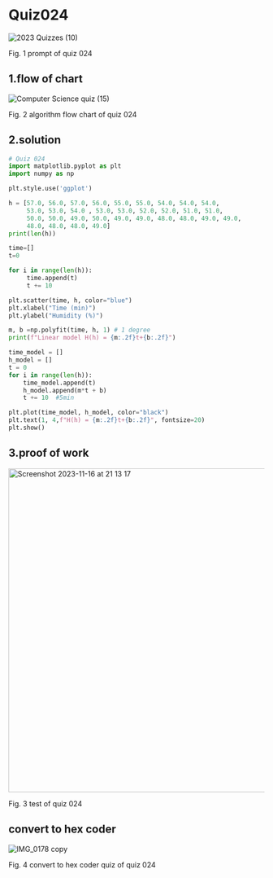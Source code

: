 # Quiz024
![2023  Quizzes (10)](https://github.com/Happa1/unit1-2024/assets/142579414/61504ae9-ad2b-4a38-b624-97621da3f50e)

Fig. 1 prompt of quiz 024

## 1.flow of chart
![Computer Science quiz (15)](https://github.com/Happa1/unit1-2024/assets/142579414/a5f03e16-e34f-431d-abd5-2f9a3090b7ef)

Fig. 2 algorithm flow chart of quiz 024

## 2.solution
```.py
# Quiz 024
import matplotlib.pyplot as plt
import numpy as np

plt.style.use('ggplot')

h = [57.0, 56.0, 57.0, 56.0, 55.0, 55.0, 54.0, 54.0, 54.0,
     53.0, 53.0, 54.0 , 53.0, 53.0, 52.0, 52.0, 51.0, 51.0,
     50.0, 50.0, 49.0, 50.0, 49.0, 49.0, 48.0, 48.0, 49.0, 49.0,
     48.0, 48.0, 48.0, 49.0]
print(len(h))

time=[]
t=0

for i in range(len(h)):
     time.append(t)
     t += 10

plt.scatter(time, h, color="blue")
plt.xlabel("Time (min)")
plt.ylabel("Humidity (%)")

m, b =np.polyfit(time, h, 1) # 1 degree
print(f"Linear model H(h) = {m:.2f}t+{b:.2f}")

time_model = []
h_model = []
t = 0
for i in range(len(h)):
    time_model.append(t)
    h_model.append(m*t + b)
    t += 10  #5min

plt.plot(time_model, h_model, color="black")
plt.text(1, 4,f"H(h) = {m:.2f}t+{b:.2f}", fontsize=20)
plt.show()
```

## 3.proof of work
<img width="636" alt="Screenshot 2023-11-16 at 21 13 17" src="https://github.com/Happa1/unit1-2024/assets/142579414/6341bb79-6d04-4694-86cc-7a02ccd2f456">

Fig. 3 test of quiz 024

## convert to hex coder
![IMG_0178 copy](https://github.com/Happa1/unit1-2024/assets/142579414/7d93ac52-79d5-4cfb-8649-7d0de1ac493f)

Fig. 4 convert to hex coder quiz of quiz 024